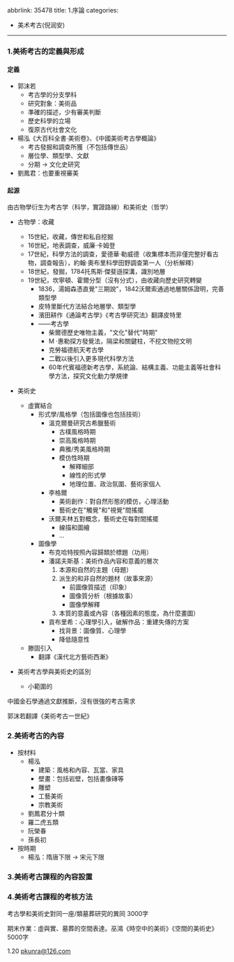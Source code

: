 abbrlink: 35478
title: 1.序論
categories:
  - 美术考古(倪润安)
---
### 1.美術考古的定義與形成

#### 定義

- 郭沫若
	- 考古學的分支學科
	- 研究對象：美術品
	- 準確的描述，少有審美判斷
	- 歷史科學的立場
	- 復原古代社會文化
- 楊泓《大百科全書·美術卷》、《中國美術考古學概論》
	- 考古發掘和調查所獲（不包括傳世品）
	- 層位學、類型學、文獻
	- 分期 -> 文化史研究
-  劉鳳君：也要重視審美

#### 起源

由古物學衍生为考古学（科学，實證路線）和美術史（哲学）

- 古物學：收藏
	- 15世紀，收藏，傳世和私自挖掘
	- 16世紀，地表調查，威廉·卡姆登
	- 17世紀，科學方法的調查，愛德華·勒威德（收集標本而非僅完整好看古物，調查報告），約翰·奧布里科學田野調查第一人（分析解釋）
	- 18世紀，發掘，1784托馬斯·傑斐遜探溝，識別地層
	- 19世紀，坎寧頓、霍爾分型（沒有分式），由收藏向歷史研究轉變
		- 1836，湯姆森憑直覺"三期說"，1842沃爾索通過地層關係證明，完善類型學
		- 皮特里斷代方法結合地層學、類型學
		- 濱田耕作《通論考古學》《考古學研究法》翻譯皮特里
		- ——考古學
			- 柴爾德歷史唯物主義，"文化"替代"時期"
			- M ·惠勒探方發覺法，隔梁和關鍵柱，不挖文物挖文明
			- 克勞福德航天考古學
			- 二戰以後引入更多現代科學方法
			- 60年代賓福德新考古學，系統論、結構主義、功能主義等社會科學方法，探究文化動力學規律

- 美術史
	- 虛實結合
		- 形式學/風格學（包括圖像也包括技術）
			- 溫克爾曼研究古希臘藝術
				- 古樸風格時期
				- 崇高風格時期
				- 典雅/秀美風格時期
				- 模仿性時期
					- 解釋細部
					- 線性的形式學
					- 地理位置、政治氛圍、藝術家個人
			- 李格爾
				- 美術創作：對自然形態的模仿，心理活動
				- 藝術史在"觸覺"和"視覺"間搖擺
			- 沃爾夫林五對概念，藝術史在每對間搖擺
				- 線描和圖繪
				- ...
		- 圖像學
			- 布克哈特按照內容歸類於標題（功用）
			- 潘諾夫斯基：美術作品內容和意義的層次
				1. 本源和自然的主題（母題）
				2. 派生的和非自然的題材（故事來源）
					- 前圖像質描述（印象）
					- 圖像質分析（根據故事）
					- 圖像學解釋
				1. 本質的意義或內容（各種因素的態度。為什麼畫圖）
			- 貢布里希：心理學引入，破解作品：重建失傳的方案
				- 找背景：圖像質、心理學
				- 降低隨意性
	- 滕固引入
		- 翻譯《漢代北方藝術西漸》
- 美術考古學與美術史的區別
	- 小範圍的

中國金石學通過文獻推斷，沒有很強的考古需求

郭沫若翻譯《美術考古一世紀》

### 2.美術考古的內容

- 按材料
	- 楊泓
		- 建築：風格和內容、瓦當、家具
		- 壁畫：包括岩壁，包括畫像磚等
		- 雕塑
		- 工藝美術
		- 宗教美術
	- 劉鳳君分十類
	- 羅二虎五類
	- 阮榮春
	- 孫長初
- 按時期
	- 楊泓：隋唐下限 -> 宋元下限

### 3.美術考古課程的內容設置

### 4.美術考古課程的考核方法

考古學和美術史對同一座/類墓葬研究的異同 3000字

期末作業：虛與實、墓葬的空間表達。巫鴻《時空中的美術》《空間的美術史》 5000字

1.20 pkunra@126.com